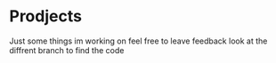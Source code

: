 # Prodjects
Just some things im working on feel free to leave feedback
look at the diffrent branch to find the code
